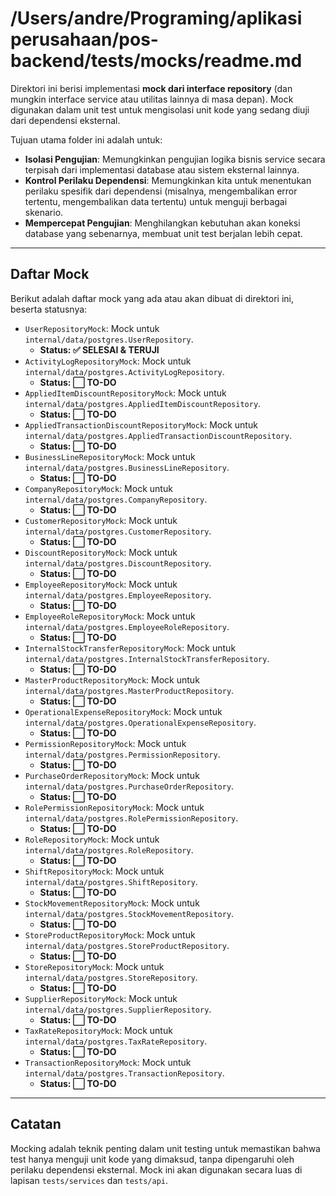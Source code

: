 # /Users/andre/Programing/aplikasi perusahaan/pos-backend/tests/mocks/readme.md

Direktori ini berisi implementasi **mock dari interface repository** (dan mungkin interface service atau utilitas lainnya di masa depan). Mock digunakan dalam unit test untuk mengisolasi unit kode yang sedang diuji dari dependensi eksternal.

Tujuan utama folder ini adalah untuk:

- **Isolasi Pengujian**: Memungkinkan pengujian logika bisnis service secara terpisah dari implementasi database atau sistem eksternal lainnya.
- **Kontrol Perilaku Dependensi**: Memungkinkan kita untuk menentukan perilaku spesifik dari dependensi (misalnya, mengembalikan error tertentu, mengembalikan data tertentu) untuk menguji berbagai skenario.
- **Mempercepat Pengujian**: Menghilangkan kebutuhan akan koneksi database yang sebenarnya, membuat unit test berjalan lebih cepat.

---

## Daftar Mock

Berikut adalah daftar mock yang ada atau akan dibuat di direktori ini, beserta statusnya:

- `UserRepositoryMock`: Mock untuk `internal/data/postgres.UserRepository`.
  - **Status: ✅ SELESAI & TERUJI**
- `ActivityLogRepositoryMock`: Mock untuk `internal/data/postgres.ActivityLogRepository`.
  - **Status: ⬜ TO-DO**
- `AppliedItemDiscountRepositoryMock`: Mock untuk `internal/data/postgres.AppliedItemDiscountRepository`.
  - **Status: ⬜ TO-DO**
- `AppliedTransactionDiscountRepositoryMock`: Mock untuk `internal/data/postgres.AppliedTransactionDiscountRepository`.
  - **Status: ⬜ TO-DO**
- `BusinessLineRepositoryMock`: Mock untuk `internal/data/postgres.BusinessLineRepository`.
  - **Status: ⬜ TO-DO**
- `CompanyRepositoryMock`: Mock untuk `internal/data/postgres.CompanyRepository`.
  - **Status: ⬜ TO-DO**
- `CustomerRepositoryMock`: Mock untuk `internal/data/postgres.CustomerRepository`.
  - **Status: ⬜ TO-DO**
- `DiscountRepositoryMock`: Mock untuk `internal/data/postgres.DiscountRepository`.
  - **Status: ⬜ TO-DO**
- `EmployeeRepositoryMock`: Mock untuk `internal/data/postgres.EmployeeRepository`.
  - **Status: ⬜ TO-DO**
- `EmployeeRoleRepositoryMock`: Mock untuk `internal/data/postgres.EmployeeRoleRepository`.
  - **Status: ⬜ TO-DO**
- `InternalStockTransferRepositoryMock`: Mock untuk `internal/data/postgres.InternalStockTransferRepository`.
  - **Status: ⬜ TO-DO**
- `MasterProductRepositoryMock`: Mock untuk `internal/data/postgres.MasterProductRepository`.
  - **Status: ⬜ TO-DO**
- `OperationalExpenseRepositoryMock`: Mock untuk `internal/data/postgres.OperationalExpenseRepository`.
  - **Status: ⬜ TO-DO**
- `PermissionRepositoryMock`: Mock untuk `internal/data/postgres.PermissionRepository`.
  - **Status: ⬜ TO-DO**
- `PurchaseOrderRepositoryMock`: Mock untuk `internal/data/postgres.PurchaseOrderRepository`.
  - **Status: ⬜ TO-DO**
- `RolePermissionRepositoryMock`: Mock untuk `internal/data/postgres.RolePermissionRepository`.
  - **Status: ⬜ TO-DO**
- `RoleRepositoryMock`: Mock untuk `internal/data/postgres.RoleRepository`.
  - **Status: ⬜ TO-DO**
- `ShiftRepositoryMock`: Mock untuk `internal/data/postgres.ShiftRepository`.
  - **Status: ⬜ TO-DO**
- `StockMovementRepositoryMock`: Mock untuk `internal/data/postgres.StockMovementRepository`.
  - **Status: ⬜ TO-DO**
- `StoreProductRepositoryMock`: Mock untuk `internal/data/postgres.StoreProductRepository`.
  - **Status: ⬜ TO-DO**
- `StoreRepositoryMock`: Mock untuk `internal/data/postgres.StoreRepository`.
  - **Status: ⬜ TO-DO**
- `SupplierRepositoryMock`: Mock untuk `internal/data/postgres.SupplierRepository`.
  - **Status: ⬜ TO-DO**
- `TaxRateRepositoryMock`: Mock untuk `internal/data/postgres.TaxRateRepository`.
  - **Status: ⬜ TO-DO**
- `TransactionRepositoryMock`: Mock untuk `internal/data/postgres.TransactionRepository`.
  - **Status: ⬜ TO-DO**

---

## Catatan

Mocking adalah teknik penting dalam unit testing untuk memastikan bahwa test hanya menguji unit kode yang dimaksud, tanpa dipengaruhi oleh perilaku dependensi eksternal. Mock ini akan digunakan secara luas di lapisan `tests/services` dan `tests/api`.
